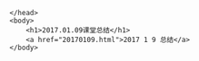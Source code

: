<html>
	<head>
		<meta charset="utf-8"/>
		<title>李烨锋总结</title>
	
	</head>
	<body>
		<h1>2017.01.09课堂总结</h1>
		<a href="20170109.html">2017 1 9 总结</a>
	</body>
</html>
